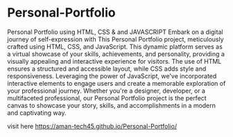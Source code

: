 # Personal-Portfolio
Personal Portfolio using HTML, CSS & and JAVASCRIPT 
Embark on a digital journey of self-expression with This Personal Portfolio project, meticulously crafted using HTML, CSS, and JavaScript. This dynamic platform serves as a virtual showcase of your skills, achievements, and personality, providing a visually appealing and interactive experience for visitors. The use of HTML ensures a structured and accessible layout, while CSS adds style and responsiveness. Leveraging the power of JavaScript, we've incorporated interactive elements to engage users and create a memorable exploration of your professional journey. Whether you're a designer, developer, or a multifaceted professional, our Personal Portfolio project is the perfect canvas to showcase your story, skills, and accomplishments in a modern and captivating way.


visit here https://aman-tech45.github.io/Personal-Portfolio/
